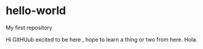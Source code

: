 # hello-world
My first repository

Hi GitHUub
excited to be here , hope to learn a thing or two from here.
Hola.

